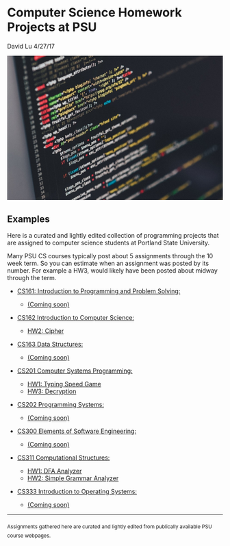 Computer Science Homework Projects at PSU
========
David Lu
4/27/17

![code](code.jpg)

Examples
------
Here is a curated and lightly edited collection of programming projects that are assigned to computer science students at Portland State University.

Many PSU CS courses typically post about 5 assignments through the 10 week term. So you can estimate when an assignment was posted by its number. For example a HW3, would likely have been posted about midway through the term.


  * [CS161: Introduction to Programming and Problem Solving:](https://www.pdx.edu/computer-science/cs161)
    * [(Coming soon)](Projects.html)



  * [CS162 Introduction to Computer Science:](https://www.pdx.edu/computer-science/cs162)
    * [HW2: Cipher](Projects/Cipher.html)


  * [CS163 Data Structures:](https://www.pdx.edu/computer-science/cs163)
    * [(Coming soon)](Projects.html)


  * [CS201 Computer Systems Programming:](https://www.pdx.edu/computer-science/cs201)
    * [HW1: Typing Speed Game](Projects/Typing_Speed_Game.html)
    * [HW3: Decryption](Projects/Decryption.html)


  * [CS202 Programming Systems:](https://www.pdx.edu/computer-science/cs202)
    * [(Coming soon)](Projects.html)


  * [CS300 Elements of Software Engineering:](https://www.pdx.edu/computer-science/cs300)
    * [(Coming soon)](Projects.html)


  * [CS311 Computational Structures:](https://www.pdx.edu/computer-science/cs311)
    * [HW1: DFA Analyzer](Projects/DFA_Analyzer.html)
    * [HW2: Simple Grammar Analyzer](Projects/Simple_Grammar_Analyzer.html)

  
  * [CS333 Introduction to Operating Systems:](https://www.pdx.edu/computer-science/cs333)
    * [(Coming soon)](Projects.html)
  -----
  <sub> Assignments gathered here are curated and lightly edited from publically available PSU course webpages.
